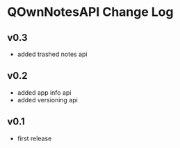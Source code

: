 # QOwnNotesAPI Change Log

## v0.3
- added trashed notes api

## v0.2
- added app info api
- added versioning api

## v0.1
- first release
